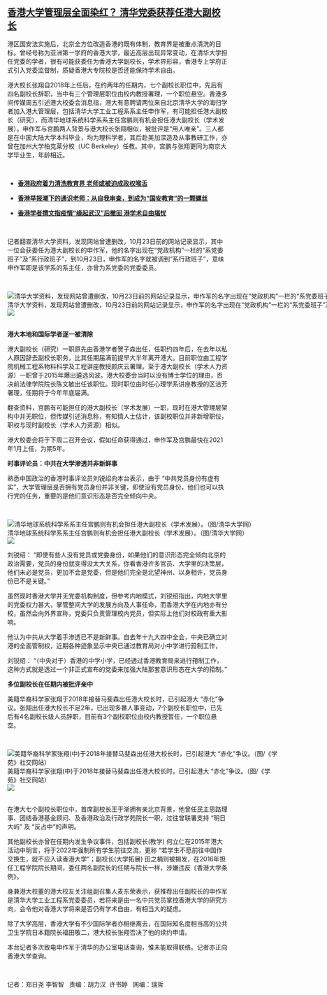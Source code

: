 <!--1603450500000-->
[香港大学管理层全面染红？   清华党委获荐任港大副校长](https://www.rfa.org/mandarin/yataibaodao/gangtai/AC-10232020065140.html)
------

<p><span id="docs-internal-guid-9a5da2e8-7fff-59f1-34c6-24ca39d80d86"> </span></p><p dir="ltr"><span>港区国安法实施后，北京全方位改造香港的既有体制，教育界是被重点清洗的目标。曾经号称为亚洲第一学府的香港大学，最近高层出现异常变动，在清华大学担任党委的学者，很有可能获委任为香港大学副校长，学术界形容，香港专上学府正式引入党委监督制，质疑香港大专院校是否还能保持学术自由。</span></p><p dir="ltr"><span>港大校长张翔自2018年上任后，在约两年的任期内，七个副校长职位中，先后有四名副校长辞职，当中有三个管理层职位由校内教授署理，一个职位悬空。香港多间传媒周五引述港大校委会消息指，港大有意聘请两位来自北京清华大学的海归学者加入港大管理层，包括清华大学工业工程系系主任申作军，有可能担任港大副校长（研究），而清华地球系统科学系系主任宫鹏则有机会担任港大副校长（学术发展）。申作军与宫鹏两人背景与港大校长张翔相似，被批评是“用人唯亲”。三人都是在中国大陆大学本科毕业，均为理科学者，其后赴美加深造及从事教研工作，亦曾在加州大学柏克莱分校（UC Berkeley）任教。其中，宫鹏与张翔更同为南京大学毕业生，年龄相近。</span></p><p dir="ltr"> </p><ul><li><b><a class="external-link" href="http://www.rfa.org/mandarin/yataibaodao/gangtai/ac-08202020075425.html">香港政府着力清洗教育界 老师或被迫成政权喉舌</a></b></li></ul><ul><li><b><a class="external-link" href="http://www.rfa.org/mandarin/zhuanlan/baodaozheshijian/bdz-08112020093920.html"><span>香港举报潮下的通识老师：从自我审查，到成为“国安教育”的一颗螺丝</span></a></b></li></ul><ul><li><b><a class="external-link" href="http://www.rfa.org/mandarin/yataibaodao/huanjing/al-03192020083607.html">香港学者撰文指疫情“缘起武汉”后撤回 港学术自由堪忧</a></b></li></ul><p dir="ltr"> </p><p dir="ltr"><span>记者翻查清华大学资料，发现网站曾遭删改，10月23日前的网站记录显示，其中一位会获委任为港大副校长的申作军，他的名字出现在“党政机构”一栏的“系党委班子”及“系行政班子”，到10月23日，申作军的名字就被调到“系行政班子”，意味申作军即是该学系的系主任，亦曾为系党委的党委委员。</span></p><p dir="ltr"> </p><p dir="ltr"><span><div class="image-inline captioned" style="width:1995px;"><div style="width:1995px;"><img alt="清华大学资料，发现网站曾遭删改，10月23日前的网站记录显示，申作军的名字出现在“党政机构”一栏的“系党委班子”及“系行政班子”。（左图）；到10月23日，申作军的名字就被调到“系行政班子”，意味申作军即是该学系的系主任，亦曾为系党委的党委委员。（左图）" src="https://www.rfa.org/mandarin/yataibaodao/gangtai/AC-10232020065140.html/1-2.jpg" title="清华大学资料，发现网站曾遭删改，10月23日前的网站记录显示，申作军的名字出现在“党政机构”一栏的“系党委班子”及“系行政班子”。（左图）；到10月23日，申作军的名字就被调到“系行政班子”，意味申作军即是该学系的系主任，亦曾为系党委的党委委员。（左图）"/></div><div class="image-caption"><span style="width:1995px;">清华大学资料，发现网站曾遭删改，10月23日前的网站记录显示，申作军的名字出现在“党政机构”一栏的“系党委班子”及“系行政班子”。（左图）；到10月23日，申作军的名字就被调到“系行政班子”，意味申作军即是该学系的系主任，亦曾为系党委的党委委员。（左图）</span><span class="copyright"> </span></div><div id="zoomattribute"><a class="single_image" href="/mandarin/yataibaodao/gangtai/AC-10232020065140.html/1-2.jpg" title="清华大学资料，发现网站曾遭删改，10月23日前的网站记录显示，申作军的名字出现在“党政机构”一栏的“系党委班子”及“系行政班子”。（左图）；到10月23日，申作军的名字就被调到“系行政班子”，意味申作军即是该学系的系主任，亦曾为系党委的党委委员。（左图）"><img src="/rfa_resources/graphics/icon-zoom.png"/></a></div></div><br/></span></p><p dir="ltr"><span><b>港大本地和国际学者逐一被清除</b></span></p><p dir="ltr"><span>港大副校长（研究）一职原先由香港学者贺子森出任，任职约四年后，在去年以私人原因辞去副校长职务，比其任期届满前提早大半年离开港大。目前职位由工程学院机械工程系物料科学及工程讲座教授颜庆云署理。至于港大副校长（学术人力资源）一职曾于2015年爆出遴选风波。港大校委会当时以没有博士学位的理由，否决前法律学院院长陈文敏出任该职位。现时职位由时任心理学系讲座教授的区洁芳署理，任期将于今年年底届满。</span></p><p dir="ltr"><span> </span></p><p dir="ltr"><span>翻查资料，宫鹏有可能担任的港大副校长（学术发展）一职，现时在港大管理层架构中并无职位，但传媒引述消息称，有知情人士估计，该副校职位并非新增职位，职权与现时副校长（学术人力资源）相似。</span></p><p dir="ltr"><span> </span></p><p dir="ltr"><span>港大校委会将于下周二召开会议，假如任命获得通过，申作军及宫鹏最快在2021年1月上任，为期5年。</span></p><p dir="ltr"><span> </span></p><p dir="ltr"><span><b>时事评论员：中共在大学渗透并非新鲜事</b></span></p><p dir="ltr"><span>熟悉中国政治的香港时事评论员刘锐绍向本台表示，由于 “中共党员身份有虚有实”，大学管理层是否拥有党员身份并非关键，即使没有党员身份，他们也可以执行党的任务，重要的是他们意识形态是否完全倾向中央。</span></p><p dir="ltr"><br/><span><div class="image-inline captioned" style="width:1254px;"><div style="width:1254px;"><img alt="清华地球系统科学系系主任宫鹏则有机会担任港大副校长（学术发展）。（图/清华大学网）" src="https://www.rfa.org/mandarin/yataibaodao/gangtai/AC-10232020065140.html/Untitled-1.jpg" title="清华地球系统科学系系主任宫鹏则有机会担任港大副校长（学术发展）。（图/清华大学网）"/></div><div class="image-caption"><span style="width:1254px;">清华地球系统科学系系主任宫鹏则有机会担任港大副校长（学术发展）。（图/清华大学网）</span><span class="copyright"> </span></div><div id="zoomattribute"><a class="single_image" href="/mandarin/yataibaodao/gangtai/AC-10232020065140.html/Untitled-1.jpg" title="清华地球系统科学系系主任宫鹏则有机会担任港大副校长（学术发展）。（图/清华大学网）"><img src="/rfa_resources/graphics/icon-zoom.png"/></a></div></div></span><span> </span></p><p dir="ltr"><span> </span></p><p dir="ltr"><span>刘锐绍： “即使有些人没有党员或党委身份，如果他们的意识形态完全倾向北京的政治需要，党员的身份就变得没太大关系，你看香港许多官员、大学里的决策层，他们未必是党员，更加不会是党委，但是他们完全是北望神州、以身相许，党员身份已不是关键。”</span></p><p dir="ltr"><span> </span></p><p dir="ltr"><span>虽然现时香港大学并无党委机构制度，但参考内地模式，刘锐绍指出，内地大学里的党委权力甚大，掌管整间大学的发展方向及人事任命，而香港大学在内地亦有分校，虽然会向外界宣称，党委只负责管理校内党员，但实际上他们对校政有重大影响。</span></p><p dir="ltr"><span> </span></p><p dir="ltr"><span>他认为中共从大学着手渗透已不是新鲜事。自去年十九大四中全会，中央已确立对港的全面管制权，近期各种迹象显示中央已通过教育局对小中学进行箝制工作，</span></p><p dir="ltr"><span> </span></p><p dir="ltr"><span>刘锐绍： “（中央对于）香港的中学小学，已经透过香港教育局来进行箝制工作，这种方式就是透过一个非正式宣布的党委来加强大陆那套意识形态在大学的箝制。”</span></p><p dir="ltr"><span> </span></p><p dir="ltr"><span><b>多位副校长在任期内被批评亲中</b></span></p><p dir="ltr"><span>美籍华裔科学家张翔于2018年接替马斐森出任港大校长时，已引起港大 “赤化”争议。张翔出任港大校长不足2年，已出现多番人事变动，7个副校长职位中，已先后有4名副校长级人员辞职，目前有3个副校职位由校内教授暂任，一个职位悬空。</span></p><p dir="ltr"> </p><p dir="ltr"><span><div class="image-inline captioned" style="width:620px;"><div style="width:620px;"><img alt="美籍华裔科学家张翔(中)于2018年接替马斐森出任港大校长时，已引起港大 “赤化”争议。（图/《学苑》社交网站）" src="https://www.rfa.org/mandarin/yataibaodao/gangtai/AC-10232020065140.html/image.jpg" title="美籍华裔科学家张翔(中)于2018年接替马斐森出任港大校长时，已引起港大 “赤化”争议。（图/《学苑》社交网站）"/></div><div class="image-caption"><span style="width:620px;">美籍华裔科学家张翔(中)于2018年接替马斐森出任港大校长时，已引起港大 “赤化”争议。（图/《学苑》社交网站）</span><span class="copyright"> </span></div><div id="zoomattribute"><a class="single_image" href="/mandarin/yataibaodao/gangtai/AC-10232020065140.html/image.jpg" title="美籍华裔科学家张翔(中)于2018年接替马斐森出任港大校长时，已引起港大 “赤化”争议。（图/《学苑》社交网站）"><img src="/rfa_resources/graphics/icon-zoom.png"/></a></div></div><br/></span></p><p dir="ltr"><span> </span></p><p dir="ltr"><span> </span><span>在港大七个副校长职位中，首席副校长王于渐拥有亲北京背景，他曾任民主思路理事、团结香港基金顾问、及香港政治及行政学苑院长一职，过往曾联署支持 “明日大屿” 及 “反占中”的声明。</span></p><p dir="ltr"><span> </span></p><p dir="ltr"><span>其他副校长亦曾在任期内发生争议事件，包括副校长(教学) 何立仁在2015年港大活动中明言，将于2022年强制所有学生前往交流，更称 “若学生不愿前往中国作交换生，就不应入读香港大学”；副校长(大学拓展) 田之楠则被揭发，在2016年担任工程学院院长期间，委任两名副院长的任期与院长一样，涉嫌违反《香港大学条例》。</span></p><p dir="ltr"><span>身兼港大校董的港大校友关注组副召集人麦东荣表示，获推荐出任副校长的申作军是清华大学工业工程系党委委员，若将来是由一名中共党员掌控香港大学的研究方向，会令他对香港大学将来是否仍有学术自由，有相当大的疑虑。</span></p><p dir="ltr"><span>除了大学高层，香港大学有不少国际学者亦相继离去，在国际知名度相当高的公共卫生学院日本籍院长福田敬二，港大校长张翔否决了他的续约申请。</span></p><p dir="ltr"><span> </span></p><p dir="ltr"><span>本台记者多次致电申作军于清华的办公室电话查询，惟未能取得联络。记者亦正向香港大学查询。</span></p><p> </p><p dir="ltr"><span> 记者：郑日尧 李智智   责编：胡力汉  许书婷   网编：瑞哲<br/></span></p><p dir="ltr"><span> </span></p><p dir="ltr"><span> </span></p>
